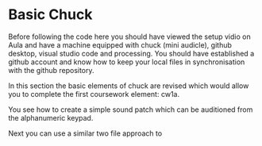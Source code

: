 # Basic Chuck

Before following the code here you should have viewed the setup vidio on Aula and have a machine equipped with chuck (mini audicle), github desktop, visual studio code and processing.  You should have established a github account and know how to keep your local files in synchronisation with the github repository.

 In this section the basic elements of chuck are revised which would allow you to complete the first coursework element: cw1a.

 You see how to create a simple sound patch which can be auditioned from the alphanumeric keypad.

 Next you can use a similar two file approach to  
